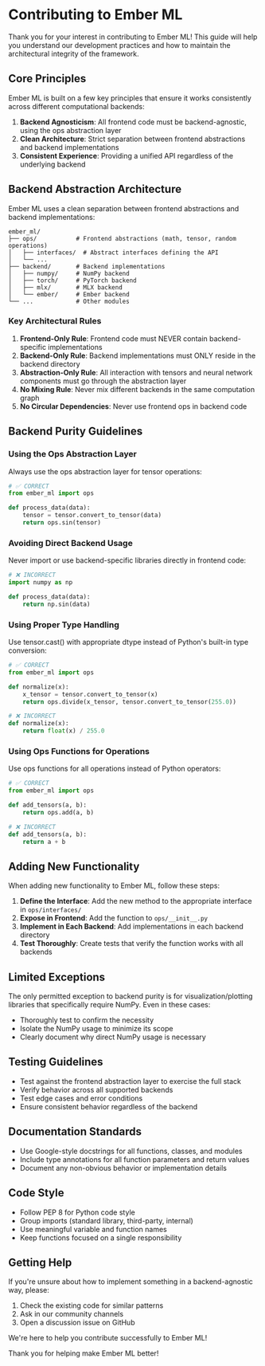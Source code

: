 # Contributing to Ember ML

Thank you for your interest in contributing to Ember ML! This guide will help you understand our development practices and how to maintain the architectural integrity of the framework.

## Core Principles

Ember ML is built on a few key principles that ensure it works consistently across different computational backends:

1. **Backend Agnosticism**: All frontend code must be backend-agnostic, using the ops abstraction layer
2. **Clean Architecture**: Strict separation between frontend abstractions and backend implementations
3. **Consistent Experience**: Providing a unified API regardless of the underlying backend

## Backend Abstraction Architecture

Ember ML uses a clean separation between frontend abstractions and backend implementations:

```
ember_ml/
├── ops/           # Frontend abstractions (math, tensor, random operations)
│   ├── interfaces/  # Abstract interfaces defining the API
│   └── ...
├── backend/       # Backend implementations
│   ├── numpy/     # NumPy backend
│   ├── torch/     # PyTorch backend
│   ├── mlx/       # MLX backend
│   └── ember/     # Ember backend
└── ...            # Other modules
```

### Key Architectural Rules

1. **Frontend-Only Rule**: Frontend code must NEVER contain backend-specific implementations
2. **Backend-Only Rule**: Backend implementations must ONLY reside in the backend directory
3. **Abstraction-Only Rule**: All interaction with tensors and neural network components must go through the abstraction layer
4. **No Mixing Rule**: Never mix different backends in the same computation graph
5. **No Circular Dependencies**: Never use frontend ops in backend code

## Backend Purity Guidelines

### Using the Ops Abstraction Layer

Always use the ops abstraction layer for tensor operations:

```python
# ✅ CORRECT
from ember_ml import ops

def process_data(data):
    tensor = tensor.convert_to_tensor(data)
    return ops.sin(tensor)
```

### Avoiding Direct Backend Usage

Never import or use backend-specific libraries directly in frontend code:

```python
# ❌ INCORRECT
import numpy as np

def process_data(data):
    return np.sin(data)
```

### Using Proper Type Handling

Use tensor.cast() with appropriate dtype instead of Python's built-in type conversion:

```python
# ✅ CORRECT
from ember_ml import ops

def normalize(x):
    x_tensor = tensor.convert_to_tensor(x)
    return ops.divide(x_tensor, tensor.convert_to_tensor(255.0))

# ❌ INCORRECT
def normalize(x):
    return float(x) / 255.0
```

### Using Ops Functions for Operations

Use ops functions for all operations instead of Python operators:

```python
# ✅ CORRECT
from ember_ml import ops

def add_tensors(a, b):
    return ops.add(a, b)

# ❌ INCORRECT
def add_tensors(a, b):
    return a + b
```

## Adding New Functionality

When adding new functionality to Ember ML, follow these steps:

1. **Define the Interface**: Add the new method to the appropriate interface in `ops/interfaces/`
2. **Expose in Frontend**: Add the function to `ops/__init__.py`
3. **Implement in Each Backend**: Add implementations in each backend directory
4. **Test Thoroughly**: Create tests that verify the function works with all backends

## Limited Exceptions

The only permitted exception to backend purity is for visualization/plotting libraries that specifically require NumPy. Even in these cases:

- Thoroughly test to confirm the necessity
- Isolate the NumPy usage to minimize its scope
- Clearly document why direct NumPy usage is necessary

## Testing Guidelines

- Test against the frontend abstraction layer to exercise the full stack
- Verify behavior across all supported backends
- Test edge cases and error conditions
- Ensure consistent behavior regardless of the backend

## Documentation Standards

- Use Google-style docstrings for all functions, classes, and modules
- Include type annotations for all function parameters and return values
- Document any non-obvious behavior or implementation details

## Code Style

- Follow PEP 8 for Python code style
- Group imports (standard library, third-party, internal)
- Use meaningful variable and function names
- Keep functions focused on a single responsibility

## Getting Help

If you're unsure about how to implement something in a backend-agnostic way, please:

1. Check the existing code for similar patterns
2. Ask in our community channels
3. Open a discussion issue on GitHub

We're here to help you contribute successfully to Ember ML!

Thank you for helping make Ember ML better!